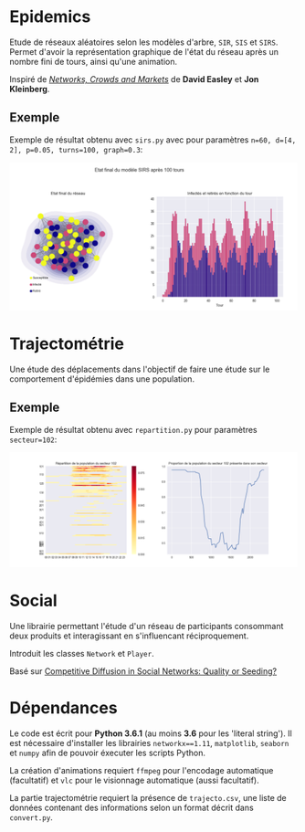 # Epidemics

Etude de réseaux aléatoires selon les modèles d'arbre, `SIR`, `SIS` et `SIRS`. Permet d'avoir la représentation graphique de l'état du réseau après un nombre fini de tours, ainsi qu'une animation.

Inspiré de [*Networks, Crowds and Markets*](https://www.cs.cornell.edu/home/kleinber/networks-book/) de **David Easley** et **Jon Kleinberg**.

## Exemple

Exemple de résultat obtenu avec `sirs.py` avec pour paramètres `n=60, d=[4, 2], p=0.05, turns=100, graph=0.3`:

![exemple](epidemics/example_SIR.png?raw=true)

# Trajectométrie

Une étude des déplacements dans l'objectif de faire une étude sur le comportement d'épidémies dans une population.

## Exemple

Exemple de résultat obtenu avec `repartition.py` pour paramètres `secteur=102`:

![exemple](trajectometry/example_traj.png?raw=true)

# Social

Une librairie permettant l'étude d'un réseau de participants consommant deux produits et interagissant en s'influencant réciproquement.

Introduit les classes `Network` et `Player`.

Basé sur [Competitive Diffusion in Social Networks: Quality or Seeding?](https://arxiv.org/pdf/1503.01220.pdf)

# Dépendances

Le code est écrit pour **Python 3.6.1** (au moins **3.6** pour les 'literal string'). Il est nécessaire d'installer les librairies `networkx==1.11`, `matplotlib`, `seaborn` et `numpy` afin de pouvoir éxecuter les scripts Python.

La création d'animations requiert `ffmpeg` pour l'encodage automatique (facultatif) et `vlc` pour le visionnage automatique (aussi facultatif).

La partie trajectométrie requiert la présence de `trajecto.csv`, une liste de données contenant des informations selon un format décrit dans `convert.py`.
